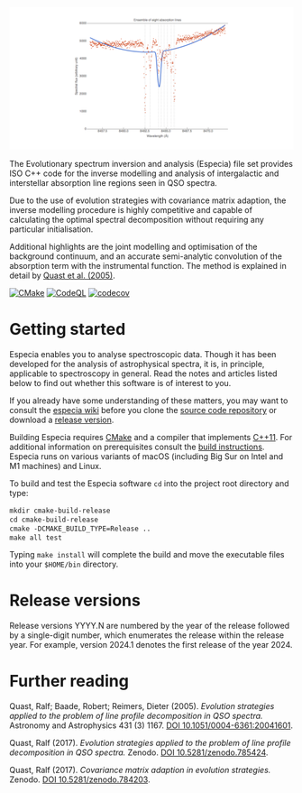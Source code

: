 [![Graphical abstract](assets/img/fit.gif "Evolution strategies applied to the problem of line profile decomposition in QSO spectra")](https://doi.org/10.5281/zenodo.785424)

The Evolutionary spectrum inversion and analysis (Especia) file set provides ISO C++ code for the inverse modelling and
analysis of intergalactic and interstellar absorption line regions seen in QSO spectra.

Due to the use of evolution strategies with covariance matrix adaption, the inverse modelling procedure is highly
competitive and capable of calculating the optimal spectral decomposition without requiring any particular
initialisation.

Additional highlights are the joint modelling and optimisation of the background continuum, and an accurate
semi-analytic convolution of the absorption term with the instrumental function. The method is explained in detail by
[Quast et al. (2005)](http://dx.doi.org/10.1051/0004-6361:20041601).

[![CMake](https://github.com/octoflar/especia/actions/workflows/cmake.yml/badge.svg)](https://github.com/octoflar/especia/actions/workflows/cmake.yml)
[![CodeQL](https://github.com/octoflar/especia/actions/workflows/codeql.yml/badge.svg)](https://github.com/octoflar/especia/actions/workflows/codeql.yml)
[![codecov](https://codecov.io/gh/octoflar/especia/graph/badge.svg?token=KDHIB58MBZ)](https://codecov.io/gh/octoflar/especia)

# Getting started

Especia enables you to analyse spectroscopic data. Though it has been developed for the analysis of astrophysical
spectra, it is, in principle, applicable to spectroscopy in general. Read the notes and articles listed below to find
out whether this software is of interest to you.

If you already have some understanding of these matters, you may want to consult the
[especia wiki](https://github.com/octoflar/especia/wiki)
before you clone the [source code repository](https://github.com/octoflar/especia)
or download a [release version](https://github.com/octoflar/especia/releases).

Building Especia requires [CMake](https://cmake.org) and a compiler that implements
[C++11](https://en.wikipedia.org/wiki/C%2B%2B11). For additional information on
prerequisites consult the [build instructions](https://github.com/octoflar/especia/wiki/Build-instructions).
Especia runs on various variants of macOS (including Big Sur on Intel and M1 machines)
and Linux.

To build and test the Especia software `cd` into the project root directory and type:

    mkdir cmake-build-release
    cd cmake-build-release
    cmake -DCMAKE_BUILD_TYPE=Release ..
    make all test

Typing `make install` will complete the build and move the executable files into your
`$HOME/bin` directory.

# Release versions

Release versions YYYY.N are numbered by the year of the release followed by a single-digit number, which enumerates the
release within the release year. For example, version 2024.1 denotes the first release of the year 2024.

# Further reading

Quast, Ralf; Baade, Robert; Reimers, Dieter (2005). *Evolution strategies applied to the problem of line profile
decomposition in QSO spectra.*
Astronomy and Astrophysics 431 (3) 1167. [DOI&nbsp;10.1051/0004-6361:20041601](http://doi.org/10.1051/0004-6361:20041601).

Quast, Ralf (2017). *Evolution strategies applied to the problem of line profile decomposition in QSO spectra.*
Zenodo. [DOI&nbsp;10.5281/zenodo.785424](https://doi.org/10.5281/zenodo.785424).

Quast, Ralf (2017). *Covariance matrix adaption in evolution strategies.*
Zenodo. [DOI&nbsp;10.5281/zenodo.784203](https://doi.org/10.5281/zenodo.784203).
